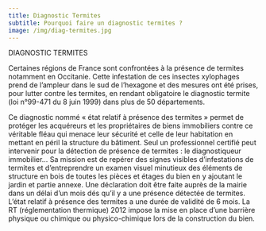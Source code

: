 ```yaml
---
title: Diagnostic Termites
subtitle: Pourquoi faire un diagnostic termites ?
image: /img/diag-termites.jpg
---
```


DIAGNOSTIC TERMITES
 
Certaines régions de France sont  confrontées à la présence de termites notamment en Occitanie.  Cette infestation de ces insectes xylophages prend de l’ampleur dans le sud de l’hexagone et des mesures ont été prises, pour lutter contre les termites, en rendant obligatoire le diagnostic termite (loi n°99-471 du 8 juin 1999)  dans plus de 50 départements.
 
Ce diagnostic nommé « état relatif à présence des termites » permet de protéger les acquéreurs et les propriétaires de biens immobiliers contre ce véritable fléau qui menace leur sécurité et celle de leur habitation en mettant en péril la structure du bâtiment.
Seul un professionnel certifié peut intervenir pour la détection de présence de termites : le diagnostiqueur immobilier…
Sa mission est de repérer des signes visibles d’infestations de termites et d’entreprendre un examen visuel minutieux des éléments de structure en bois de toutes les pièces et étages du bien en y ajoutant  le jardin et partie annexe.
Une déclaration doit être faite auprès de la mairie dans un délai d’un mois dés qu’il y a une présence détectée de termites.
 L’état relatif à présence des termites a une durée de validité de 6 mois.
La RT (réglementation thermique) 2012 impose la mise en place d’une barrière physique ou chimique ou physico-chimique lors de la construction du bien.
